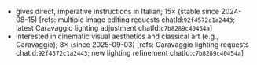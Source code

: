 - gives direct, imperative instructions in Italian; 15× (stable since 2024-08-15) [refs: multiple image editing requests chatId:`92f4572c1a2443`; latest Caravaggio lighting adjustment chatId:`c7b8289c40454a`]
- interested in cinematic visual aesthetics and classical art (e.g., Caravaggio); 8× (since 2025-09-03) [refs: Caravaggio lighting requests chatId:`92f4572c1a2443`; new lighting refinement chatId:`c7b8289c40454a`]